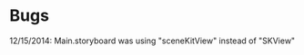 Bugs
================================

12/15/2014: Main.storyboard was using "sceneKitView" instead of "SKView"
